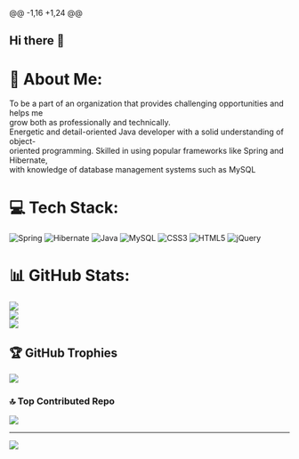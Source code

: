 @@ -1,16 +1,24 @@
 ## Hi there 👋
 # 💫 About Me:
 To be a part of an organization that provides challenging opportunities and helps me<br>grow both as professionally and technically.<br>Energetic and detail-oriented Java developer with a solid understanding of object-<br>oriented programming. Skilled in using popular frameworks like Spring and Hibernate,<br>with knowledge of database management systems such as MySQL
 
 <!--
 **akashpatel2408/akashpatel2408** is a ✨ _special_ ✨ repository because its `README.md` (this file) appears on your GitHub profile.
 
 Here are some ideas to get you started:
 ## 🌐 Socials:
 [![Facebook](https://img.shields.io/badge/Facebook-%231877F2.svg?logo=Facebook&logoColor=white)](https://facebook.com/https://www.facebook.com/akashpatelstar01) [![Instagram](https://img.shields.io/badge/Instagram-%23E4405F.svg?logo=Instagram&logoColor=white)](https://instagram.com/https://www.instagram.com/akash_patel_star/) [![LinkedIn](https://img.shields.io/badge/LinkedIn-%230077B5.svg?logo=linkedin&logoColor=white)](https://linkedin.com/in/https://www.linkedin.com/in/akash-patel-02078b339/) [![email](https://img.shields.io/badge/Email-D14836?logo=gmail&logoColor=white)](mailto:akashpatelvaranasi21@gmail.com) 
 
 - 🔭 I’m currently working on ...
 - 🌱 I’m currently learning ...
 - 👯 I’m looking to collaborate on ...
 - 🤔 I’m looking for help with ...
 - 💬 Ask me about ...
 - 📫 How to reach me: ...
 - 😄 Pronouns: ...
 - ⚡ Fun fact: ...
 -->
 # 💻 Tech Stack:
 ![Spring](https://img.shields.io/badge/spring-%236DB33F.svg?style=for-the-badge&logo=spring&logoColor=white) ![Hibernate](https://img.shields.io/badge/Hibernate-59666C?style=for-the-badge&logo=Hibernate&logoColor=white) ![Java](https://img.shields.io/badge/java-%23ED8B00.svg?style=for-the-badge&logo=openjdk&logoColor=white) ![MySQL](https://img.shields.io/badge/mysql-4479A1.svg?style=for-the-badge&logo=mysql&logoColor=white) ![CSS3](https://img.shields.io/badge/css3-%231572B6.svg?style=for-the-badge&logo=css3&logoColor=white) ![HTML5](https://img.shields.io/badge/html5-%23E34F26.svg?style=for-the-badge&logo=html5&logoColor=white) ![jQuery](https://img.shields.io/badge/jquery-%230769AD.svg?style=for-the-badge&logo=jquery&logoColor=white)
 # 📊 GitHub Stats:
 ![](https://github-readme-stats.vercel.app/api?username=akashpatel2408&theme=dark&hide_border=false&include_all_commits=true&count_private=false)<br/>
 ![](https://github-readme-streak-stats.herokuapp.com/?user=akashpatel2408&theme=dark&hide_border=false)<br/>
 ![](https://github-readme-stats.vercel.app/api/top-langs/?username=akashpatel2408&theme=dark&hide_border=false&include_all_commits=true&count_private=false&layout=compact)
 
 ## 🏆 GitHub Trophies
 ![](https://github-profile-trophy.vercel.app/?username=akashpatel2408&theme=radical&no-frame=false&no-bg=false&margin-w=4)
 
 ### 🔝 Top Contributed Repo
 ![](https://github-contributor-stats.vercel.app/api?username=akashpatel2408&limit=5&theme=dark&combine_all_yearly_contributions=true)
 
 ---
 [![](https://visitcount.itsvg.in/api?id=akashpatel2408&icon=0&color=0)](https://visitcount.itsvg.in)
 
 <!-- Proudly created with GPRM ( https://gprm.itsvg.in ) -->
